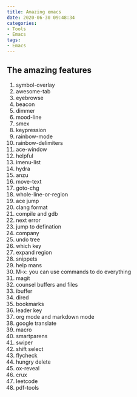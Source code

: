 ```yaml
---
title: Amazing emacs
date: 2020-06-30 09:48:34
categories:
- Tools
- Emacs
tags:
- Emacs
---
```


## The amazing features
1. symbol-overlay
1. awesome-tab
1. eyebrowse
1. beacon
1. dimmer
1. mood-line
1. smex
1. keypression
1. rainbow-mode
1. rainbow-delimiters
1. ace-window
1. helpful
1. imenu-list
1. hydra
1. anzu
1. move-text
1. goto-chg
1. whole-line-or-region
1. ace jump
1. clang format
1. compile and gdb
1. next error
1. jump to defination
1. company
1. undo tree
1. which key
1. expand region
1. snippets
1. help mans
1. M-x: you can use commands to do everything
1. magit
1. counsel buffers and files
1. ibuffer
1. dired
1. bookmarks
1. leader key
1. org mode and markdown mode
1. google translate
1. macro
1. smartparens
1. swiper
1. shift select
1. flycheck
1. hungry delete
1. ox-reveal
1. crux
1. leetcode
1. pdf-tools
